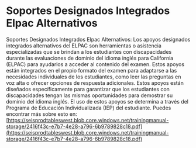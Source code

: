 # Soportes Designados Integrados Elpac Alternativos
Soportes Designados Integrados Elpac Alternativos: Los apoyos designados integrados alternativos del ELPAC son herramientas o asistencia especializadas que se brindan a los estudiantes con discapacidades durante las evaluaciones de dominio del idioma inglés para California (ELPAC) para ayudarlos a acceder al contenido del examen. Estos apoyos están integrados en el propio formato del examen para adaptarse a las necesidades individuales de los estudiantes, como leer las preguntas en voz alta o ofrecer opciones de respuesta adicionales. Estos apoyos están diseñados específicamente para garantizar que los estudiantes con discapacidades tengan las mismas oportunidades para demostrar su dominio del idioma inglés. El uso de estos apoyos se determina a través del Programa de Educación Individualizada (IEP) del estudiante.
Puedes encontrar más sobre esto en: [https://seisprodtableswest.blob.core.windows.net/trainingmanual-storage/2416f43c-e7b7-4e28-a796-6b9789828c18.pdf](https://seisprodtableswest.blob.core.windows.net/trainingmanual-storage/2416f43c-e7b7-4e28-a796-6b9789828c18.pdf)